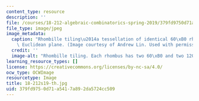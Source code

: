 ```yaml
---
content_type: resource
description: ''
file: /courses/18-212-algebraic-combinatorics-spring-2019/379fd9750d71a5417a892da5724cc509_18-212s19-th.jpg
file_type: image/jpeg
image_metadata:
  caption: "Rhombille tiling\u2014a tessellation of identical 60\xB0 rhombi on the\
    \ Euclidean plane. (Image courtesy of Andrew Lin. Used with permission.)"
  credit: ''
  image-alt: "Rhombille tiling. Each rhombus has two 60\xB0 and two 120\xB0 angles."
learning_resource_types: []
license: https://creativecommons.org/licenses/by-nc-sa/4.0/
ocw_type: OCWImage
resourcetype: Image
title: 18-212s19-th.jpg
uid: 379fd975-0d71-a541-7a89-2da5724cc509
---
```

